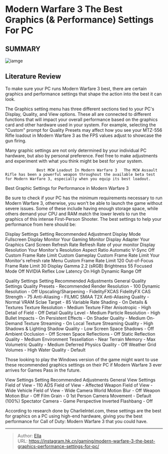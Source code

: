 # Modern Warfare 3 The Best Graphics (&amp; Performance) Settings For PC


## SUMMARY 

![iamge](https://static1.srcdn.com/wordpress/wp-content/uploads/2023/11/modern-warfare-3-the-best-graphics-performance-settings-for-pc.jpg)

## Literature Review

To make sure your PC runs Modern Warfare 3 best, there are certain graphics and performance settings that shape the action into the best it can look.





The Graphics setting menu has three different sections tied to your PC&#39;s Display, Quality, and View options. These all are connected to different functions that will impact your overall performance based on the graphics card and other hardware used in your system. For example, selecting the &#34;Custom&#34; prompt for Quality Presets may affect how you see your MTZ-556 Rifle loadout in Modern Warfare 3 as the FPS values adjust to showcase the gun firing.






Many graphic settings are not only determined by your individual PC hardware, but also by personal preference. Feel free to make adjustments and experiment with what you think might be best for your system.




                  Best MCW Loadout In Modern Warfare 3   The MCW Assault Rifle has been a powerful weapon throughout the available beta test for Modern Warfare 3, especially when you equip its best loadout.    


 Best Graphic Settings for Performance in Modern Warfare 3 
          

Be sure to check if your PC has the minimum requirements necessary to run Modern Warfare 3, otherwise, you won&#39;t be able to launch the game without severe issues. Some of these include having enough storage space, while others demand your CPU and RAM match the lower levels to run the graphics of this intense First-Person Shooter. The best settings to help your performance from here should be:




 Display Settings   Setting  Recommended Adjustment   Display Mode  Fullscreen   Display Monitor  Your Gaming Monitor   Display Adapter  Your Graphics Card   Screen Refresh Rate  Refresh Rate of your monitor   Display Resolution  Your Monitor&#39;s Resolution   Aspect Ratio  Automatic   V-Sync  Off   Custom Frame Rate Limit  Custom   Gameplay Custom Frame Rate Limit  Your Monitor&#39;s refresh rate   Menu Custom Frame Rate Limit  120   Out-of-Focus Frame Rate Limit  30   Display Gamma  2.2 (sRGB)   Brightness  55   Focused Mode  Off   NVIDIA Reflex Low Latency  On   High Dynamic Range  Off   






 Quality Settings   Setting  Recommended Adjustments   General Quality Settings    Quality Presets - Recommended   Render Resolution - 100   Dynamic Resolution - Off   Upscaling/Sharpening - FidelityFXCAS  FidelityFX CAS Strength - 75      Anti-Aliasing - FILMIC SMAA T2X  Anti-Aliasing Quality - Normal      VRAM Sclae Target - 85   Variable Rate Shading - On      Details &amp; Textures    Texture Resolution - Medium   Texture Filter Anisotropic - High   Detail of Field - Off   Detail Quality Level - Medium   Particle Resolution - High   Bullet Impacts - On   Persistent Effects - On   Shader Quality - Medium   On-Demand Texture Streaming - On   Local Texture Streaming Quality - High      Shadows &amp; Lighting    Shadow Quality - Low   Screen Space Shadows - Off   Ambient Occlusion - Off   Screen Space Reflections - Off   Static Reflection Quality - Medium      Environment    Tessellation - Near   Terrain Memory - Max   Volumetric Quality - Medium   Deferred Physics Quality - Off   Weather Grid Volumes - High   Water Quality - Default      





Those looking to play the Windows version of the game might want to use these recommended graphics settings on their PC if Modern Warfare 3 ever arrives for Games Pass in the future.




 View Settings   Setting  Recommended Adjustments   General View Settings    Field of View - 110   ADS Field of View - Affected   Weapon Field of View - Wide   Vehicle Field of View - Wide      Camera    World Motion Blur - Off   Weapon Motion Blur - Off   Film Grain - 0   1st Person Camera Movement - Default (100%)   Spectator Camera - Game Perspective   Inverted Flashbang - Off      






According to research done by CharlieIntel.com, these settings are the best for graphics on a PC using high-end hardware, giving you the best performance for Call of Duty: Modern Warfare 3 that you could have.



---

> Author: [Ella](https://instagram.hk.cn/)  
> URL: https://instagram.hk.cn/gaming/modern-warfare-3-the-best-graphics-performance-settings-for-pc/  

